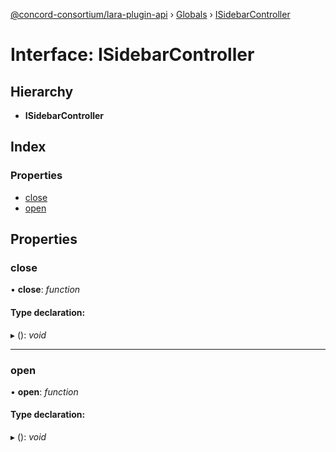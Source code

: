 [@concord-consortium/lara-plugin-api](../README.md) › [Globals](../globals.md) › [ISidebarController](isidebarcontroller.md)

# Interface: ISidebarController

## Hierarchy

* **ISidebarController**

## Index

### Properties

* [close](isidebarcontroller.md#close)
* [open](isidebarcontroller.md#open)

## Properties

###  close

• **close**: *function*

#### Type declaration:

▸ (): *void*

___

###  open

• **open**: *function*

#### Type declaration:

▸ (): *void*
